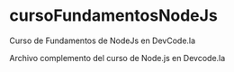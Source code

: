 # cursoFundamentosNodeJs
Curso de Fundamentos de NodeJs en DevCode.la

Archivo complemento del curso de Node.js en Devcode.la
